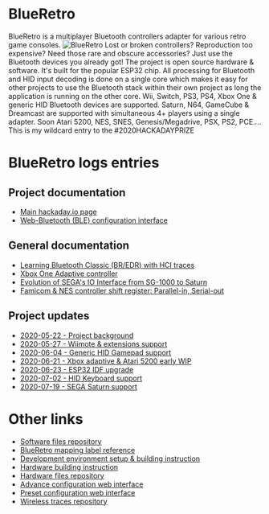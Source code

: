 # BlueRetro
BlueRetro is a multiplayer Bluetooth controllers adapter for various retro game consoles.
![BlueRetro](https://cdn.hackaday.io/images/5806801590105510986.jpg)
Lost or broken controllers? Reproduction too expensive? Need those rare and obscure accessories? Just use the Bluetooth devices you already got! The project is open source hardware & software. It's built for the popular ESP32 chip. All processing for Bluetooth and HID input decoding is done on a single core which makes it easy for other projects to use the Bluetooth stack within their own project as long the application is running on the other core. Wii, Switch, PS3, PS4, Xbox One & generic HID Bluetooth devices are supported. Saturn, N64, GameCube & Dreamcast are supported with simultaneous 4+ players using a single adapter. Soon Atari 5200, NES, SNES, Genesis/Megadrive, PSX, PS2, PCE....
This is my wildcard entry to the #2020HACKADAYPRIZE

# BlueRetro logs entries
## Project documentation
* [Main hackaday.io page](https://hackaday.io/project/170365-blueretro)
* [Web-Bluetooth (BLE) configuration interface](https://hackaday.io/project/170365-blueretro/log/180020-web-bluetooth-ble-configuration-interface)
## General documentation
* [Learning Bluetooth Classic (BR/EDR) with HCI traces](https://hackaday.io/project/170365-blueretro/log/178249-learning-bluetooth-classic-bredr-with-hci-traces)
* [Xbox One Adaptive controller](https://hackaday.io/project/170365-blueretro/log/179869-xbox-one-adaptive-controller)
* [Evolution of SEGA's IO Interface from SG-1000 to Saturn](https://hackaday.io/project/170365-blueretro/log/180790-evolution-of-segas-io-interface-from-sg-1000-to-saturn)
* [Famicom & NES controller shift register: Parallel-in, Serial-out](https://hackaday.io/project/170365-blueretro/log/181368-famicom-nes-controller-shift-register-parallel-in-serial-out)
## Project updates
* [2020-05-22 - Project background](https://hackaday.io/project/170365-blueretro/log/177934-background-and-current-status)
* [2020-05-27 - Wiimote & extensions support](https://hackaday.io/project/170365-blueretro/log/178223-2020-05-27-progress-update)
* [2020-06-04 - Generic HID Gamepad support](https://hackaday.io/project/170365-blueretro/log/178734-2020-06-04-progress-update)
* [2020-06-21 - Xbox adaptive & Atari 5200 early WIP](https://hackaday.io/project/170365-blueretro/log/179590-2020-06-21-progress-update)
* [2020-06-23 - ESP32 IDF upgrade](https://hackaday.io/project/170365-blueretro/log/179680-2020-06-23-progress-update)
* [2020-07-02 - HID Keyboard support](https://hackaday.io/project/170365-blueretro/log/180112-2020-07-02-progress-update)
* [2020-07-19 - SEGA Saturn support](https://hackaday.io/project/170365/log/181004-2020-07-19-progress-update-sega-saturn-support)
# Other links
* [Software files repository](https://github.com/darthcloud/BlueRetro)
* [BlueRetro mapping label reference](https://docs.google.com/spreadsheets/d/e/2PACX-1vRln_dhkahEIhq4FQY_p461r5qvLn-Hkl89ZtfyIOGAqdnPtQZ5Ihfsjvd94fRbaHX8wU3F-r2ODYbM/pubhtml)
* [Development environment setup & building instruction](https://github.com/darthcloud/BlueRetroRoot)
* [Hardware building instruction](https://github.com/darthcloud/BlueRetro/wiki)
* [Hardware files repository](https://github.com/darthcloud/BlueRetroHW)
* [Advance configuration web interface](https://darthcloud.github.io/samples/web-bluetooth/blueretro.html)
* [Preset configuration web interface](https://darthcloud.github.io/samples/web-bluetooth/blueretro_presets.html)
* [Wireless traces repository](https://github.com/darthcloud/bt_traces)
